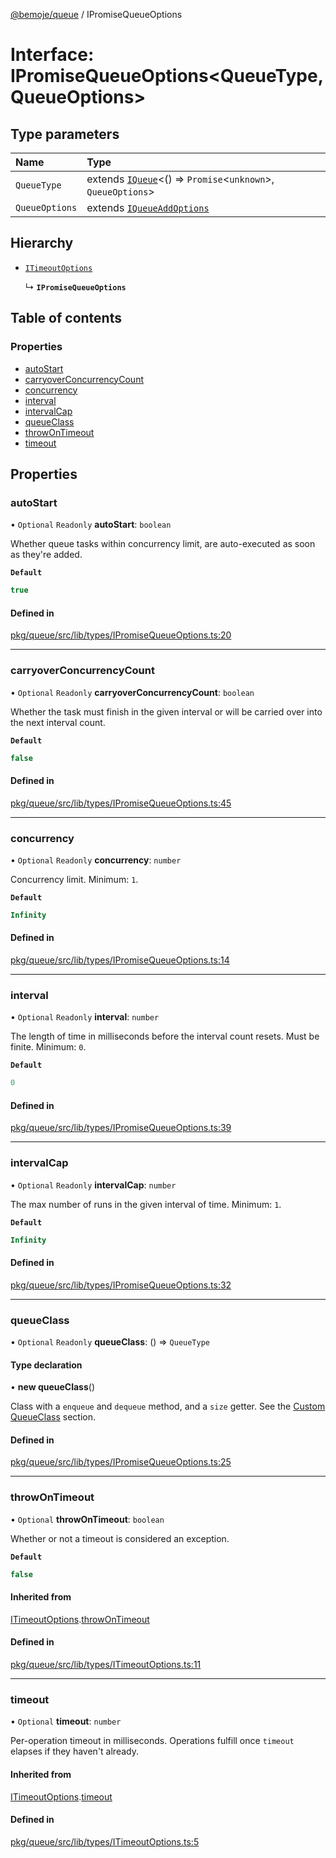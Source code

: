 [@bemoje/queue](https://github.com/bemoje/tsmono/blob/main/pkg/queue/docs/md/index.md) / IPromiseQueueOptions

# Interface: IPromiseQueueOptions<QueueType, QueueOptions\>

## Type parameters

| Name | Type |
| :------ | :------ |
| `QueueType` | extends [`IQueue`](https://github.com/bemoje/tsmono/blob/main/pkg/queue/docs/md/interfaces/IQueue.md)<() => `Promise`<`unknown`\>, `QueueOptions`\> |
| `QueueOptions` | extends [`IQueueAddOptions`](https://github.com/bemoje/tsmono/blob/main/pkg/queue/docs/md/interfaces/IQueueAddOptions.md) |

## Hierarchy

- [`ITimeoutOptions`](https://github.com/bemoje/tsmono/blob/main/pkg/queue/docs/md/interfaces/ITimeoutOptions.md)

  ↳ **`IPromiseQueueOptions`**

## Table of contents

### Properties

- [autoStart](https://github.com/bemoje/tsmono/blob/main/pkg/queue/docs/md/interfaces/IPromiseQueueOptions.md#autostart)
- [carryoverConcurrencyCount](https://github.com/bemoje/tsmono/blob/main/pkg/queue/docs/md/interfaces/IPromiseQueueOptions.md#carryoverconcurrencycount)
- [concurrency](https://github.com/bemoje/tsmono/blob/main/pkg/queue/docs/md/interfaces/IPromiseQueueOptions.md#concurrency)
- [interval](https://github.com/bemoje/tsmono/blob/main/pkg/queue/docs/md/interfaces/IPromiseQueueOptions.md#interval)
- [intervalCap](https://github.com/bemoje/tsmono/blob/main/pkg/queue/docs/md/interfaces/IPromiseQueueOptions.md#intervalcap)
- [queueClass](https://github.com/bemoje/tsmono/blob/main/pkg/queue/docs/md/interfaces/IPromiseQueueOptions.md#queueclass)
- [throwOnTimeout](https://github.com/bemoje/tsmono/blob/main/pkg/queue/docs/md/interfaces/IPromiseQueueOptions.md#throwontimeout)
- [timeout](https://github.com/bemoje/tsmono/blob/main/pkg/queue/docs/md/interfaces/IPromiseQueueOptions.md#timeout)

## Properties

### autoStart

• `Optional` `Readonly` **autoStart**: `boolean`

Whether queue tasks within concurrency limit, are auto-executed as soon as they're added.

**`Default`**

```ts
true
```

#### Defined in

[pkg/queue/src/lib/types/IPromiseQueueOptions.ts:20](https://github.com/bemoje/tsmono/blob/ad6c8c6/pkg/queue/src/lib/types/IPromiseQueueOptions.ts#L20)

___

### carryoverConcurrencyCount

• `Optional` `Readonly` **carryoverConcurrencyCount**: `boolean`

Whether the task must finish in the given interval or will be carried over into the next interval count.

**`Default`**

```ts
false
```

#### Defined in

[pkg/queue/src/lib/types/IPromiseQueueOptions.ts:45](https://github.com/bemoje/tsmono/blob/ad6c8c6/pkg/queue/src/lib/types/IPromiseQueueOptions.ts#L45)

___

### concurrency

• `Optional` `Readonly` **concurrency**: `number`

Concurrency limit.
Minimum: `1`.

**`Default`**

```ts
Infinity
```

#### Defined in

[pkg/queue/src/lib/types/IPromiseQueueOptions.ts:14](https://github.com/bemoje/tsmono/blob/ad6c8c6/pkg/queue/src/lib/types/IPromiseQueueOptions.ts#L14)

___

### interval

• `Optional` `Readonly` **interval**: `number`

The length of time in milliseconds before the interval count resets. Must be finite.
	Minimum: `0`.

**`Default`**

```ts
0
```

#### Defined in

[pkg/queue/src/lib/types/IPromiseQueueOptions.ts:39](https://github.com/bemoje/tsmono/blob/ad6c8c6/pkg/queue/src/lib/types/IPromiseQueueOptions.ts#L39)

___

### intervalCap

• `Optional` `Readonly` **intervalCap**: `number`

The max number of runs in the given interval of time.
Minimum: `1`.

**`Default`**

```ts
Infinity
```

#### Defined in

[pkg/queue/src/lib/types/IPromiseQueueOptions.ts:32](https://github.com/bemoje/tsmono/blob/ad6c8c6/pkg/queue/src/lib/types/IPromiseQueueOptions.ts#L32)

___

### queueClass

• `Optional` `Readonly` **queueClass**: () => `QueueType`

#### Type declaration

• **new queueClass**()

Class with a `enqueue` and `dequeue` method, and a `size` getter. See the [Custom QueueClass](https://github.com/sindresorhus/p-queue#custom-queueclass) section.

#### Defined in

[pkg/queue/src/lib/types/IPromiseQueueOptions.ts:25](https://github.com/bemoje/tsmono/blob/ad6c8c6/pkg/queue/src/lib/types/IPromiseQueueOptions.ts#L25)

___

### throwOnTimeout

• `Optional` **throwOnTimeout**: `boolean`

Whether or not a timeout is considered an exception.

**`Default`**

```ts
false
```

#### Inherited from

[ITimeoutOptions](https://github.com/bemoje/tsmono/blob/main/pkg/queue/docs/md/interfaces/ITimeoutOptions.md).[throwOnTimeout](https://github.com/bemoje/tsmono/blob/main/pkg/queue/docs/md/interfaces/ITimeoutOptions.md#throwontimeout)

#### Defined in

[pkg/queue/src/lib/types/ITimeoutOptions.ts:11](https://github.com/bemoje/tsmono/blob/ad6c8c6/pkg/queue/src/lib/types/ITimeoutOptions.ts#L11)

___

### timeout

• `Optional` **timeout**: `number`

Per-operation timeout in milliseconds. Operations fulfill once `timeout` elapses if they haven't already.

#### Inherited from

[ITimeoutOptions](https://github.com/bemoje/tsmono/blob/main/pkg/queue/docs/md/interfaces/ITimeoutOptions.md).[timeout](https://github.com/bemoje/tsmono/blob/main/pkg/queue/docs/md/interfaces/ITimeoutOptions.md#timeout)

#### Defined in

[pkg/queue/src/lib/types/ITimeoutOptions.ts:5](https://github.com/bemoje/tsmono/blob/ad6c8c6/pkg/queue/src/lib/types/ITimeoutOptions.ts#L5)
